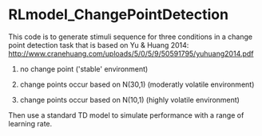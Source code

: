 # RLmodel_ChangePointDetection

This code is to generate stimuli sequence for three conditions in a change point detection task that is based on Yu & Huang 2014: http://www.cranehuang.com/uploads/5/0/5/9/50591795/yuhuang2014.pdf

1) no change point ('stable' environment)

2) change points occur based on N(30,1) (moderatly volatile environment)

3) change points occur based on N(10,1) (highly volatile environment)

Then use a standard TD model to simulate performance with a range of learning rate.
